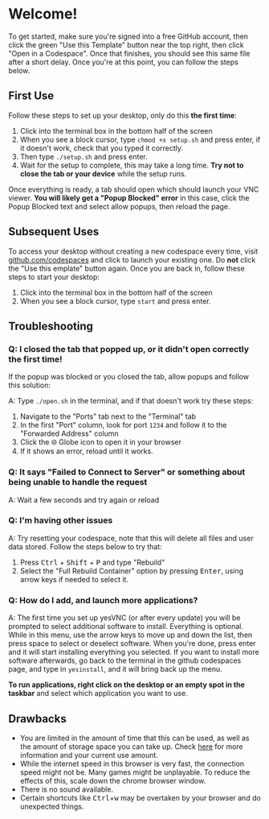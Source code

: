 # Welcome!

To get started, make sure you're signed into a free GitHub account, then click the green "Use this Template" button near the top right, then click "Open in a Codespace". Once that finishes, you should see this same file after a short delay. Once you're at this point, you can follow the steps below.

## First Use

Follow these steps to set up your desktop, only do this **the first time**:

1. Click into the terminal box in the bottom half of the screen
2. When you see a block cursor, type `chmod +x setup.sh` and press enter, if it doesn't work, check that you typed it correctly.
3. Then type `./setup.sh` and press enter.
4. Wait for the setup to complete, this may take a long time. **Try not to close the tab or your device** while the setup runs.

Once everything is ready, a tab should open which should launch your VNC viewer. **You will likely get a "Popup Blocked" error** in this case, click the Popup Blocked text and select allow popups, then reload the page.

## Subsequent Uses

To access your desktop without creating a new codespace every time, visit [github.com/codespaces](https://github.com/codespaces) and click to launch your existing one. Do **not** click the "Use this emplate" button again. Once you are back in, follow these steps to start your desktop:

1. Click into the terminal box in the bottom half of the screen
2. When you see a block cursor, type `start` and press enter.

## Troubleshooting

### Q: I closed the tab that popped up, or it didn't open correctly the first time!
If the popup was blocked or you closed the tab, allow popups and follow this solution:

A: Type `./open.sh` in the terminal, and if that doesn't work try these steps:
1. Navigate to the "Ports" tab next to the "Terminal" tab
2. In the first "Port" column, look for port `1234` and follow it to the "Forwarded Address" column
3. Click the 🌐 Globe icon to open it in your browser
4. If it shows an error, reload until it works.

### Q: It says "Failed to Connect to Server" or something about being unable to handle the request
A: Wait a few seconds and try again or reload

### Q: I'm having other issues
A: Try resetting your codespace, note that this will delete all files and user data stored. Follow the steps below to try that:
1. Press <kbd>Ctrl</kbd> + <kbd>Shift</kbd> + <kbd>P</kbd> and type "Rebuild"
2. Select the "Full Rebuild Container" option by pressing <kbd>Enter</kbd>, using arrow keys if needed to select it.

### Q: How do I add, and launch more applications?
A: The first time you set up yesVNC (or after every update) you will be prompted to select additional software to install. Everything is optional. 
While in this menu, use the arrow keys to move up and down the list, then press space to select or deselect software. When you're done, press enter and it will start installing everything you selected.
If you want to install more software afterwards, go back to the terminal in the github codespaces page, and type in `yesinstall`, and it will bring back up the menu.

**To run applications, right click on the desktop or an empty spot in the taskbar** and select which application you want to use.

## Drawbacks

- You are limited in the amount of time that this can be used, as well as the amount of storage space you can take up. Check [here](https://github.com/settings/billing/summary#:~:text=%240.00-,Codespaces,-Included%20quotas%20reset) for more information and your current use amount.
- While the internet speed in this browser is very fast, the connection speed might not be. Many games might be unplayable. To reduce the effects of this, scale down the chrome browser window.
- There is no sound available.
- Certain shortcuts like <kbd>Ctrl</kbd>+<kbd>w</kbd> may be overtaken by your browser and do unexpected things.
